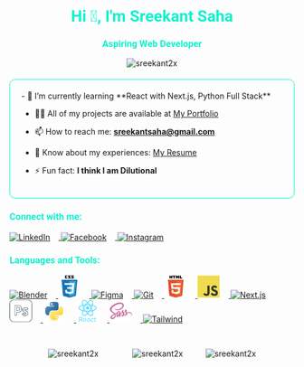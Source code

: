 <h1 align="center" style="font-family: 'Roboto', sans-serif; color: #0ff1ce;">Hi 👋, I'm Sreekant Saha</h1>
<h3 align="center" style="font-family: 'Roboto', sans-serif; color: #0ff1ce;">Aspiring Web Developer</h3>

<p align="center">
  <img src="https://komarev.com/ghpvc/?username=sreekant2x&label=Profile%20views&color=0ff1ce&style=flat-square" alt="sreekant2x" />
</p>

<div style="padding: 20px; margin: 20px 0; border: 1px solid #0ff1ce; border-radius: 10px;">
  - 🌱 I’m currently learning **React with Next.js, Python Full Stack**

  - 👨‍💻 All of my projects are available at [My Portfolio](https://sreekant2x.github.io/html-css-js-portfolio/)

  - 📫 How to reach me: **sreekantsaha@gmail.com**

  - 📄 Know about my experiences: [My Resume](https://sreekant2x.github.io/html-css-js-portfolio/assects/Sreekants-CV.pdf) <!-- Replace with actual resume link -->

  - ⚡ Fun fact: **I think I am Dilutional**
</div>

<h3 align="left" style="font-family: 'Roboto', sans-serif; color: #0ff1ce;">Connect with me:</h3>
<p align="left">
  <a href="https://linkedin.com/in/sreekant-saha" target="_blank">
    <img align="center" src="https://raw.githubusercontent.com/rahuldkjain/github-profile-readme-generator/master/src/images/icons/Social/linked-in-alt.svg" alt="LinkedIn" height="30" width="40" style="margin-right: 15px;" />
  </a>
  <a href="https://facebook.com/sreekant.saha" target="_blank">
    <img align="center" src="https://raw.githubusercontent.com/rahuldkjain/github-profile-readme-generator/master/src/images/icons/Social/facebook.svg" alt="Facebook" height="30" width="40" style="margin-right: 15px;" />
  </a>
  <a href="https://instagram.com/its_sreekant" target="_blank">
    <img align="center" src="https://raw.githubusercontent.com/rahuldkjain/github-profile-readme-generator/master/src/images/icons/Social/instagram.svg" alt="Instagram" height="30" width="40" style="margin-right: 15px;" />
  </a>
</p>

<h3 align="left" style="font-family: 'Roboto', sans-serif; color: #0ff1ce;">Languages and Tools:</h3>
<p align="left"> 
  <a href="https://www.blender.org/" target="_blank" rel="noreferrer">
    <img src="https://download.blender.org/branding/community/blender_community_badge_white.svg" alt="Blender" width="40" height="40" style="margin-right: 15px;"/>
  </a>
  <a href="https://www.w3schools.com/css/" target="_blank" rel="noreferrer">
    <img src="https://raw.githubusercontent.com/devicons/devicon/master/icons/css3/css3-original-wordmark.svg" alt="CSS3" width="40" height="40" style="margin-right: 15px;"/>
  </a>
  <a href="https://www.figma.com/" target="_blank" rel="noreferrer">
    <img src="https://www.vectorlogo.zone/logos/figma/figma-icon.svg" alt="Figma" width="40" height="40" style="margin-right: 15px;"/>
  </a>
  <a href="https://git-scm.com/" target="_blank" rel="noreferrer">
    <img src="https://www.vectorlogo.zone/logos/git-scm/git-scm-icon.svg" alt="Git" width="40" height="40" style="margin-right: 15px;"/>
  </a>
  <a href="https://www.w3.org/html/" target="_blank" rel="noreferrer">
    <img src="https://raw.githubusercontent.com/devicons/devicon/master/icons/html5/html5-original-wordmark.svg" alt="HTML5" width="40" height="40" style="margin-right: 15px;"/>
  </a>
  <a href="https://developer.mozilla.org/en-US/docs/Web/JavaScript" target="_blank" rel="noreferrer">
    <img src="https://raw.githubusercontent.com/devicons/devicon/master/icons/javascript/javascript-original.svg" alt="JavaScript" width="40" height="40" style="margin-right: 15px;"/>
  </a>
  <a href="https://nextjs.org/" target="_blank" rel="noreferrer">
    <img src="https://cdn.worldvectorlogo.com/logos/nextjs-2.svg" alt="Next.js" width="40" height="40" style="margin-right: 15px;"/>
  </a>
  <a href="https://www.photoshop.com/en" target="_blank" rel="noreferrer">
    <img src="https://raw.githubusercontent.com/devicons/devicon/master/icons/photoshop/photoshop-line.svg" alt="Photoshop" width="40" height="40" style="margin-right: 15px;"/>
  </a>
  <a href="https://www.python.org" target="_blank" rel="noreferrer">
    <img src="https://raw.githubusercontent.com/devicons/devicon/master/icons/python/python-original.svg" alt="Python" width="40" height="40" style="margin-right: 15px;"/>
  </a>
  <a href="https://reactjs.org/" target="_blank" rel="noreferrer">
    <img src="https://raw.githubusercontent.com/devicons/devicon/master/icons/react/react-original-wordmark.svg" alt="React" width="40" height="40" style="margin-right: 15px;"/>
  </a>
  <a href="https://sass-lang.com" target="_blank" rel="noreferrer">
    <img src="https://raw.githubusercontent.com/devicons/devicon/master/icons/sass/sass-original.svg" alt="Sass" width="40" height="40" style="margin-right: 15px;"/>
  </a>
  <a href="https://tailwindcss.com/" target="_blank" rel="noreferrer">
    <img src="https://www.vectorlogo.zone/logos/tailwindcss/tailwindcss-icon.svg" alt="Tailwind" width="40" height="40" style="margin-right: 15px;"/>
  </a>
</p>

<div style="display: flex; flex-wrap: wrap; justify-content: center; gap: 20px; padding: 20px;">
  <img align="center" src="https://github-readme-stats.vercel.app/api/top-langs?username=sreekant2x&show_icons=true&locale=en&layout=compact&theme=radical" alt="sreekant2x" style="margin: 10px;"/><br>
  <img align="center" src="https://github-readme-stats.vercel.app/api?username=sreekant2x&show_icons=true&locale=en&theme=radical" alt="sreekant2x" style="margin: 10px;"/>
  <img align="center" src="https://github-readme-streak-stats.herokuapp.com/?user=sreekant2x&theme=radical" alt="sreekant2x" style="margin: 10px;"/>
</div>
